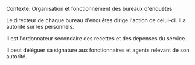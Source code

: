 Contexte: Organisation et fonctionnement  des bureaux d'enquêtes

Le directeur de chaque bureau d'enquêtes dirige l'action de celui-ci. Il a autorité sur les personnels.

Il est l'ordonnateur secondaire des recettes et des dépenses du service.

Il peut déléguer sa signature aux fonctionnaires et agents relevant de son autorité.